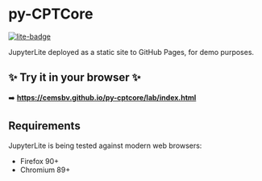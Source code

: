 # py-CPTCore

[![lite-badge](https://jupyterlite.rtfd.io/en/latest/_static/badge.svg)](https://cemsbv.github.io/py-cptcore/lab/index.html)

JupyterLite deployed as a static site to GitHub Pages, for demo purposes.

## ✨ Try it in your browser ✨

➡️ **https://cemsbv.github.io/py-cptcore/lab/index.html**

## Requirements

JupyterLite is being tested against modern web browsers:

- Firefox 90+
- Chromium 89+
